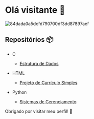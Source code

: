 # Olá visitante 👋
![84dada0a5dcfd790700df3dd87897aef](https://github.com/user-attachments/assets/fbc68030-a5ed-4803-b787-46d3be7ff1a4)

## Repositórios 📦

- C
  - [Estrutura de Dados](https://github.com/Giovanni-Ornellas/Estudos_Estruturas_de_Dados)
    
- HTML
  - [Projeto de Currículo Simples](https://github.com/Giovanni-Ornellas/Projeto-Curriculo-Simples)

- Python
  - [Sistemas de Gerenciamento](https://github.com/Giovanni-Ornellas/Sistema-de-Gerenciamento)


Obrigado por visitar meu perfil! 🚀
